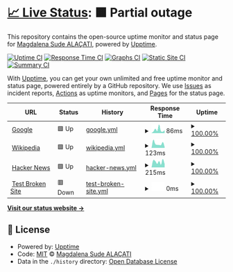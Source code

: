 # [📈 Live Status](https://sudis.github.io/dismatch-status): <!--live status--> **🟧 Partial outage**

This repository contains the open-source uptime monitor and status page for [Magdalena Sude ALAÇATI](lexicaverbum.co "Soon"), powered by [Upptime](https://github.com/upptime/upptime).

[![Uptime CI](https://github.com/sudis/dismatch-status/workflows/Uptime%20CI/badge.svg)](https://github.com/sudis/dismatch-status/actions?query=workflow%3A%22Uptime+CI%22)
[![Response Time CI](https://github.com/sudis/dismatch-status/workflows/Response%20Time%20CI/badge.svg)](https://github.com/sudis/dismatch-status/actions?query=workflow%3A%22Response+Time+CI%22)
[![Graphs CI](https://github.com/sudis/dismatch-status/workflows/Graphs%20CI/badge.svg)](https://github.com/sudis/dismatch-status/actions?query=workflow%3A%22Graphs+CI%22)
[![Static Site CI](https://github.com/sudis/dismatch-status/workflows/Static%20Site%20CI/badge.svg)](https://github.com/sudis/dismatch-status/actions?query=workflow%3A%22Static+Site+CI%22)
[![Summary CI](https://github.com/sudis/dismatch-status/workflows/Summary%20CI/badge.svg)](https://github.com/sudis/dismatch-status/actions?query=workflow%3A%22Summary+CI%22)

With [Upptime](https://upptime.js.org), you can get your own unlimited and free uptime monitor and status page, powered entirely by a GitHub repository. We use [Issues](https://github.com/sudis/dismatch-status/issues) as incident reports, [Actions](https://github.com/sudis/dismatch-status/actions) as uptime monitors, and [Pages](https://sudis.github.io/dismatch-status) for the status page.

<!--start: status pages-->
<!-- This summary is generated by Upptime (https://github.com/upptime/upptime) -->
<!-- Do not edit this manually, your changes will be overwritten -->
<!-- prettier-ignore -->
| URL | Status | History | Response Time | Uptime |
| --- | ------ | ------- | ------------- | ------ |
| <img alt="" src="https://favicons.githubusercontent.com/www.google.com" height="13"> [Google](https://www.google.com) | 🟩 Up | [google.yml](https://github.com/sudis/dismatch-status/commits/HEAD/history/google.yml) | <details><summary><img alt="Response time graph" src="./graphs/google/response-time-week.png" height="20"> 86ms</summary><br><a href="https://sudis.github.io/dismatch-status/history/google"><img alt="Response time 86" src="https://img.shields.io/endpoint?url=https%3A%2F%2Fraw.githubusercontent.com%2Fsudis%2Fdismatch-status%2FHEAD%2Fapi%2Fgoogle%2Fresponse-time.json"></a><br><a href="https://sudis.github.io/dismatch-status/history/google"><img alt="24-hour response time 86" src="https://img.shields.io/endpoint?url=https%3A%2F%2Fraw.githubusercontent.com%2Fsudis%2Fdismatch-status%2FHEAD%2Fapi%2Fgoogle%2Fresponse-time-day.json"></a><br><a href="https://sudis.github.io/dismatch-status/history/google"><img alt="7-day response time 86" src="https://img.shields.io/endpoint?url=https%3A%2F%2Fraw.githubusercontent.com%2Fsudis%2Fdismatch-status%2FHEAD%2Fapi%2Fgoogle%2Fresponse-time-week.json"></a><br><a href="https://sudis.github.io/dismatch-status/history/google"><img alt="30-day response time 86" src="https://img.shields.io/endpoint?url=https%3A%2F%2Fraw.githubusercontent.com%2Fsudis%2Fdismatch-status%2FHEAD%2Fapi%2Fgoogle%2Fresponse-time-month.json"></a><br><a href="https://sudis.github.io/dismatch-status/history/google"><img alt="1-year response time 86" src="https://img.shields.io/endpoint?url=https%3A%2F%2Fraw.githubusercontent.com%2Fsudis%2Fdismatch-status%2FHEAD%2Fapi%2Fgoogle%2Fresponse-time-year.json"></a></details> | <details><summary><a href="https://sudis.github.io/dismatch-status/history/google">100.00%</a></summary><a href="https://sudis.github.io/dismatch-status/history/google"><img alt="All-time uptime 100.00%" src="https://img.shields.io/endpoint?url=https%3A%2F%2Fraw.githubusercontent.com%2Fsudis%2Fdismatch-status%2FHEAD%2Fapi%2Fgoogle%2Fuptime.json"></a><br><a href="https://sudis.github.io/dismatch-status/history/google"><img alt="24-hour uptime 100.00%" src="https://img.shields.io/endpoint?url=https%3A%2F%2Fraw.githubusercontent.com%2Fsudis%2Fdismatch-status%2FHEAD%2Fapi%2Fgoogle%2Fuptime-day.json"></a><br><a href="https://sudis.github.io/dismatch-status/history/google"><img alt="7-day uptime 100.00%" src="https://img.shields.io/endpoint?url=https%3A%2F%2Fraw.githubusercontent.com%2Fsudis%2Fdismatch-status%2FHEAD%2Fapi%2Fgoogle%2Fuptime-week.json"></a><br><a href="https://sudis.github.io/dismatch-status/history/google"><img alt="30-day uptime 100.00%" src="https://img.shields.io/endpoint?url=https%3A%2F%2Fraw.githubusercontent.com%2Fsudis%2Fdismatch-status%2FHEAD%2Fapi%2Fgoogle%2Fuptime-month.json"></a><br><a href="https://sudis.github.io/dismatch-status/history/google"><img alt="1-year uptime 100.00%" src="https://img.shields.io/endpoint?url=https%3A%2F%2Fraw.githubusercontent.com%2Fsudis%2Fdismatch-status%2FHEAD%2Fapi%2Fgoogle%2Fuptime-year.json"></a></details>
| <img alt="" src="https://favicons.githubusercontent.com/en.wikipedia.org" height="13"> [Wikipedia](https://en.wikipedia.org) | 🟩 Up | [wikipedia.yml](https://github.com/sudis/dismatch-status/commits/HEAD/history/wikipedia.yml) | <details><summary><img alt="Response time graph" src="./graphs/wikipedia/response-time-week.png" height="20"> 123ms</summary><br><a href="https://sudis.github.io/dismatch-status/history/wikipedia"><img alt="Response time 123" src="https://img.shields.io/endpoint?url=https%3A%2F%2Fraw.githubusercontent.com%2Fsudis%2Fdismatch-status%2FHEAD%2Fapi%2Fwikipedia%2Fresponse-time.json"></a><br><a href="https://sudis.github.io/dismatch-status/history/wikipedia"><img alt="24-hour response time 123" src="https://img.shields.io/endpoint?url=https%3A%2F%2Fraw.githubusercontent.com%2Fsudis%2Fdismatch-status%2FHEAD%2Fapi%2Fwikipedia%2Fresponse-time-day.json"></a><br><a href="https://sudis.github.io/dismatch-status/history/wikipedia"><img alt="7-day response time 123" src="https://img.shields.io/endpoint?url=https%3A%2F%2Fraw.githubusercontent.com%2Fsudis%2Fdismatch-status%2FHEAD%2Fapi%2Fwikipedia%2Fresponse-time-week.json"></a><br><a href="https://sudis.github.io/dismatch-status/history/wikipedia"><img alt="30-day response time 123" src="https://img.shields.io/endpoint?url=https%3A%2F%2Fraw.githubusercontent.com%2Fsudis%2Fdismatch-status%2FHEAD%2Fapi%2Fwikipedia%2Fresponse-time-month.json"></a><br><a href="https://sudis.github.io/dismatch-status/history/wikipedia"><img alt="1-year response time 123" src="https://img.shields.io/endpoint?url=https%3A%2F%2Fraw.githubusercontent.com%2Fsudis%2Fdismatch-status%2FHEAD%2Fapi%2Fwikipedia%2Fresponse-time-year.json"></a></details> | <details><summary><a href="https://sudis.github.io/dismatch-status/history/wikipedia">100.00%</a></summary><a href="https://sudis.github.io/dismatch-status/history/wikipedia"><img alt="All-time uptime 100.00%" src="https://img.shields.io/endpoint?url=https%3A%2F%2Fraw.githubusercontent.com%2Fsudis%2Fdismatch-status%2FHEAD%2Fapi%2Fwikipedia%2Fuptime.json"></a><br><a href="https://sudis.github.io/dismatch-status/history/wikipedia"><img alt="24-hour uptime 100.00%" src="https://img.shields.io/endpoint?url=https%3A%2F%2Fraw.githubusercontent.com%2Fsudis%2Fdismatch-status%2FHEAD%2Fapi%2Fwikipedia%2Fuptime-day.json"></a><br><a href="https://sudis.github.io/dismatch-status/history/wikipedia"><img alt="7-day uptime 100.00%" src="https://img.shields.io/endpoint?url=https%3A%2F%2Fraw.githubusercontent.com%2Fsudis%2Fdismatch-status%2FHEAD%2Fapi%2Fwikipedia%2Fuptime-week.json"></a><br><a href="https://sudis.github.io/dismatch-status/history/wikipedia"><img alt="30-day uptime 100.00%" src="https://img.shields.io/endpoint?url=https%3A%2F%2Fraw.githubusercontent.com%2Fsudis%2Fdismatch-status%2FHEAD%2Fapi%2Fwikipedia%2Fuptime-month.json"></a><br><a href="https://sudis.github.io/dismatch-status/history/wikipedia"><img alt="1-year uptime 100.00%" src="https://img.shields.io/endpoint?url=https%3A%2F%2Fraw.githubusercontent.com%2Fsudis%2Fdismatch-status%2FHEAD%2Fapi%2Fwikipedia%2Fuptime-year.json"></a></details>
| <img alt="" src="https://favicons.githubusercontent.com/news.ycombinator.com" height="13"> [Hacker News](https://news.ycombinator.com) | 🟩 Up | [hacker-news.yml](https://github.com/sudis/dismatch-status/commits/HEAD/history/hacker-news.yml) | <details><summary><img alt="Response time graph" src="./graphs/hacker-news/response-time-week.png" height="20"> 215ms</summary><br><a href="https://sudis.github.io/dismatch-status/history/hacker-news"><img alt="Response time 215" src="https://img.shields.io/endpoint?url=https%3A%2F%2Fraw.githubusercontent.com%2Fsudis%2Fdismatch-status%2FHEAD%2Fapi%2Fhacker-news%2Fresponse-time.json"></a><br><a href="https://sudis.github.io/dismatch-status/history/hacker-news"><img alt="24-hour response time 215" src="https://img.shields.io/endpoint?url=https%3A%2F%2Fraw.githubusercontent.com%2Fsudis%2Fdismatch-status%2FHEAD%2Fapi%2Fhacker-news%2Fresponse-time-day.json"></a><br><a href="https://sudis.github.io/dismatch-status/history/hacker-news"><img alt="7-day response time 215" src="https://img.shields.io/endpoint?url=https%3A%2F%2Fraw.githubusercontent.com%2Fsudis%2Fdismatch-status%2FHEAD%2Fapi%2Fhacker-news%2Fresponse-time-week.json"></a><br><a href="https://sudis.github.io/dismatch-status/history/hacker-news"><img alt="30-day response time 215" src="https://img.shields.io/endpoint?url=https%3A%2F%2Fraw.githubusercontent.com%2Fsudis%2Fdismatch-status%2FHEAD%2Fapi%2Fhacker-news%2Fresponse-time-month.json"></a><br><a href="https://sudis.github.io/dismatch-status/history/hacker-news"><img alt="1-year response time 215" src="https://img.shields.io/endpoint?url=https%3A%2F%2Fraw.githubusercontent.com%2Fsudis%2Fdismatch-status%2FHEAD%2Fapi%2Fhacker-news%2Fresponse-time-year.json"></a></details> | <details><summary><a href="https://sudis.github.io/dismatch-status/history/hacker-news">100.00%</a></summary><a href="https://sudis.github.io/dismatch-status/history/hacker-news"><img alt="All-time uptime 100.00%" src="https://img.shields.io/endpoint?url=https%3A%2F%2Fraw.githubusercontent.com%2Fsudis%2Fdismatch-status%2FHEAD%2Fapi%2Fhacker-news%2Fuptime.json"></a><br><a href="https://sudis.github.io/dismatch-status/history/hacker-news"><img alt="24-hour uptime 100.00%" src="https://img.shields.io/endpoint?url=https%3A%2F%2Fraw.githubusercontent.com%2Fsudis%2Fdismatch-status%2FHEAD%2Fapi%2Fhacker-news%2Fuptime-day.json"></a><br><a href="https://sudis.github.io/dismatch-status/history/hacker-news"><img alt="7-day uptime 100.00%" src="https://img.shields.io/endpoint?url=https%3A%2F%2Fraw.githubusercontent.com%2Fsudis%2Fdismatch-status%2FHEAD%2Fapi%2Fhacker-news%2Fuptime-week.json"></a><br><a href="https://sudis.github.io/dismatch-status/history/hacker-news"><img alt="30-day uptime 100.00%" src="https://img.shields.io/endpoint?url=https%3A%2F%2Fraw.githubusercontent.com%2Fsudis%2Fdismatch-status%2FHEAD%2Fapi%2Fhacker-news%2Fuptime-month.json"></a><br><a href="https://sudis.github.io/dismatch-status/history/hacker-news"><img alt="1-year uptime 100.00%" src="https://img.shields.io/endpoint?url=https%3A%2F%2Fraw.githubusercontent.com%2Fsudis%2Fdismatch-status%2FHEAD%2Fapi%2Fhacker-news%2Fuptime-year.json"></a></details>
| <img alt="" src="https://favicons.githubusercontent.com/thissitedoesnotexist.koj.co" height="13"> [Test Broken Site](https://thissitedoesnotexist.koj.co) | 🟥 Down | [test-broken-site.yml](https://github.com/sudis/dismatch-status/commits/HEAD/history/test-broken-site.yml) | <details><summary><img alt="Response time graph" src="./graphs/test-broken-site/response-time-week.png" height="20"> 0ms</summary><br><a href="https://sudis.github.io/dismatch-status/history/test-broken-site"><img alt="Response time 0" src="https://img.shields.io/endpoint?url=https%3A%2F%2Fraw.githubusercontent.com%2Fsudis%2Fdismatch-status%2FHEAD%2Fapi%2Ftest-broken-site%2Fresponse-time.json"></a><br><a href="https://sudis.github.io/dismatch-status/history/test-broken-site"><img alt="24-hour response time 0" src="https://img.shields.io/endpoint?url=https%3A%2F%2Fraw.githubusercontent.com%2Fsudis%2Fdismatch-status%2FHEAD%2Fapi%2Ftest-broken-site%2Fresponse-time-day.json"></a><br><a href="https://sudis.github.io/dismatch-status/history/test-broken-site"><img alt="7-day response time 0" src="https://img.shields.io/endpoint?url=https%3A%2F%2Fraw.githubusercontent.com%2Fsudis%2Fdismatch-status%2FHEAD%2Fapi%2Ftest-broken-site%2Fresponse-time-week.json"></a><br><a href="https://sudis.github.io/dismatch-status/history/test-broken-site"><img alt="30-day response time 0" src="https://img.shields.io/endpoint?url=https%3A%2F%2Fraw.githubusercontent.com%2Fsudis%2Fdismatch-status%2FHEAD%2Fapi%2Ftest-broken-site%2Fresponse-time-month.json"></a><br><a href="https://sudis.github.io/dismatch-status/history/test-broken-site"><img alt="1-year response time 0" src="https://img.shields.io/endpoint?url=https%3A%2F%2Fraw.githubusercontent.com%2Fsudis%2Fdismatch-status%2FHEAD%2Fapi%2Ftest-broken-site%2Fresponse-time-year.json"></a></details> | <details><summary><a href="https://sudis.github.io/dismatch-status/history/test-broken-site">100.00%</a></summary><a href="https://sudis.github.io/dismatch-status/history/test-broken-site"><img alt="All-time uptime 100.00%" src="https://img.shields.io/endpoint?url=https%3A%2F%2Fraw.githubusercontent.com%2Fsudis%2Fdismatch-status%2FHEAD%2Fapi%2Ftest-broken-site%2Fuptime.json"></a><br><a href="https://sudis.github.io/dismatch-status/history/test-broken-site"><img alt="24-hour uptime 100.00%" src="https://img.shields.io/endpoint?url=https%3A%2F%2Fraw.githubusercontent.com%2Fsudis%2Fdismatch-status%2FHEAD%2Fapi%2Ftest-broken-site%2Fuptime-day.json"></a><br><a href="https://sudis.github.io/dismatch-status/history/test-broken-site"><img alt="7-day uptime 100.00%" src="https://img.shields.io/endpoint?url=https%3A%2F%2Fraw.githubusercontent.com%2Fsudis%2Fdismatch-status%2FHEAD%2Fapi%2Ftest-broken-site%2Fuptime-week.json"></a><br><a href="https://sudis.github.io/dismatch-status/history/test-broken-site"><img alt="30-day uptime 100.00%" src="https://img.shields.io/endpoint?url=https%3A%2F%2Fraw.githubusercontent.com%2Fsudis%2Fdismatch-status%2FHEAD%2Fapi%2Ftest-broken-site%2Fuptime-month.json"></a><br><a href="https://sudis.github.io/dismatch-status/history/test-broken-site"><img alt="1-year uptime 100.00%" src="https://img.shields.io/endpoint?url=https%3A%2F%2Fraw.githubusercontent.com%2Fsudis%2Fdismatch-status%2FHEAD%2Fapi%2Ftest-broken-site%2Fuptime-year.json"></a></details>

<!--end: status pages-->

[**Visit our status website →**](https://sudis.github.io/dismatch-status)

## 📄 License

- Powered by: [Upptime](https://github.com/upptime/upptime)
- Code: [MIT](./LICENSE) © [Magdalena Sude ALAÇATI](lexicaverbum.co "Soon")
- Data in the `./history` directory: [Open Database License](https://opendatacommons.org/licenses/odbl/1-0/)
